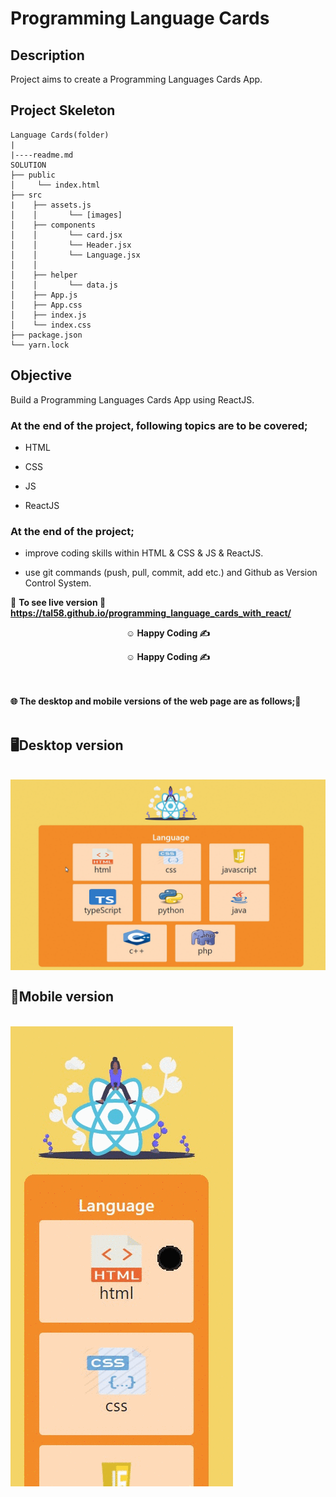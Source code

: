 # Programming Language Cards 

## Description

Project aims to create a Programming Languages Cards App.

## Project Skeleton

```
Language Cards(folder)
|
|----readme.md 
SOLUTION
├── public
│     └── index.html
├── src
|    ├── assets.js
│    │       └── [images]
│    ├── components
│    │       └── card.jsx
│    │       └── Header.jsx
│    │       └── Language.jsx
│    │            
│    ├── helper
│    │       └── data.js  
│    ├── App.js
│    ├── App.css
│    ├── index.js
│    └── index.css
├── package.json
└── yarn.lock
```


## Objective

Build a Programming Languages Cards App using ReactJS.

### At the end of the project, following topics are to be covered;

- HTML

- CSS

- JS

- ReactJS

### At the end of the project;

- improve coding skills within HTML & CSS & JS & ReactJS.

- use git commands (push, pull, commit, add etc.) and Github as Version Control System.

🔗 <b>To see live version<b> 🎯https://tal58.github.io/programming_language_cards_with_react/
**<p align="center">&#9786; Happy Coding &#9997;</p>**

**<p align="center">&#9786; Happy Coding &#9997;</p>**

<br><br>
🌐 The desktop and mobile versions of the web page are as follows;🧭
<br><br>

## 🖥️Desktop version
<br>
<img src="./images/desktop.gif" align="left" alt="desktop_version">
<br>
<br>
<br>
<br>
<br>
<br>
<br>
<br>
<br>
<br><br><br><br><br><br><br><br><br>


## 📱Mobile version
<br>
<img src="./images/mobile.gif" align="left" alt="desktop_version">
<br>
<br>
<br>
<br>
<br>
<br>
<br>
<br>
<br>
<br><br><br><br><br><br><br><br><br>


